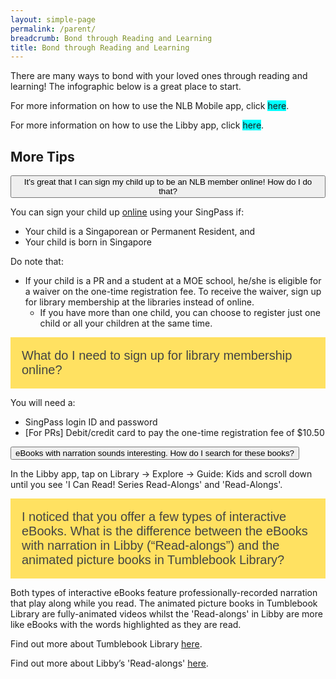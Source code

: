 ```yaml
---
layout: simple-page
permalink: /parent/
breadcrumb: Bond through Reading and Learning
title: Bond through Reading and Learning
---
```

<html>

<head>
<meta name="viewport" content="width=device-width, initial-scale=1">
<style>
.accordion1 {
  background-color: #FFE161;
  color: #444;
  cursor: pointer;
  padding: 18px;
  width: 100%;
  border: none;
  text-align: left;
  outline: none;
  font-size: 20px;
  transition: 0.4s;
}

.accordion {
  background-color: #ffeb94;
  color: #444;
  cursor: pointer;
  padding: 18px;
  width: 100%;
  border: none;
  text-align: left;
  outline: none;
  font-size: 20px;
  transition: 0.4s;
}

.active, .accordion:hover {
  background-color: #fffae2;
}

.accordion:after {
  content: '\002B';
  color: #777;
  font-weight: bold;
  float: right;
  margin-left: 5px;
}

.active:after {
  content: "\2212";
}

.active, .accordion1:hover {
  background-color: #fffae2;
}

.accordion1:after {
  content: '\002B';
  color: #777;
  font-weight: bold;
  float: right;
  margin-left: 5px;
}

.panel {
  padding: 0 18px;
  background-color: white;
  max-height: 0;
  overflow: hidden;
  transition: max-height 0.2s ease-out;
}
</style>
</head>

<body>

<p>There are many ways to bond with your loved ones through reading and learning! The infographic below is a great place to start.</p>
<p>For more information on how to use the NLB Mobile app, click <span style="background-color: #00ffff;">here</span>.</p>
<p>For more information on how to use the Libby app, click <span style="background-color: #00ffff;">here</span>.</p>
<h2>More Tips</h2>
<button class="accordion">It’s great that I can sign my child up to be an NLB member online! How do I do that?</button>

<div class="panel">
  <div class="libby">
    <p>You can sign your child up <a href="https://account.nlb.gov.sg">online</a> using your SingPass if:</p>
<ul>
<li>Your child is a Singaporean or Permanent Resident, and</li>
<li>Your child is born in Singapore</li>
</ul>
<p>Do note that:</p>
<ul>
<li>If your child is a PR and a student at a MOE school, he/she is eligible for a waiver on the one-time registration fee. To receive the waiver, sign up for library membership at the libraries instead of online.
<ul>
<li>If you have more than one child, you can choose to register just one child or all your children at the same time.</li>
</ul>
</li>
</ul></div>

</div>

<button class="accordion1">What do I need to sign up for library membership online?</button>

<div class="panel">
    <div class="libby">
  <p>You will need a:</p>
<ul>
<li>SingPass login ID and password</li>
<li>[For PRs] Debit/credit card to pay the one-time registration fee of $10.50</li>
      </ul></div>
</div>

<button class="accordion">eBooks with narration sounds interesting. How do I search for these books?</button>

<div class="panel">
  <div class="libby">
  <p>In the Libby app, tap on Library -> Explore -> Guide: Kids and scroll down until you see 'I Can Read! Series Read-Alongs' and 'Read-Alongs'.</p></div>
</div>

<button class="accordion1">I noticed that you offer a few types of interactive eBooks. What is the difference between the eBooks with narration in Libby (“Read-alongs”) and the animated picture books in Tumblebook Library?</button>

<div class="panel">
  <div class="libby">
      <p>Both types of interactive eBooks feature professionally-recorded narration that play along while you read. The animated picture books in Tumblebook Library are fully-animated videos whilst the 'Read-alongs' in Libby are more like eBooks with the words highlighted as they are read.</p>
      <p>Find out more about Tumblebook Library <a href="https://www.tumblebooklibrary.com/Help.aspx">here</a>.</p>
<p>Find out more about Libby&rsquo;s 'Read-alongs' <a href="https://help.overdrive.com/en-us/1152.htm#thundercontent">here</a>.</p>
</div>

</div>

<script>
var acc = document.getElementsByClassName("accordion");
var i;

for (i = 0; i < acc.length; i++) {
  acc[i].addEventListener("click", function() {
    this.classList.toggle("active");
    var panel = this.nextElementSibling;
    if (panel.style.maxHeight){
      panel.style.maxHeight = null;
    } else {
      panel.style.maxHeight = panel.scrollHeight + "px";
    } 
  });
}

var acc = document.getElementsByClassName("accordion1");
var i;

for (i = 0; i < acc.length; i++) {
  acc[i].addEventListener("click", function() {
    this.classList.toggle("active");
    var panel = this.nextElementSibling;
    if (panel.style.maxHeight){
      panel.style.maxHeight = null;
    } else {
      panel.style.maxHeight = panel.scrollHeight + "px";
    } 
  });
}
</script>




